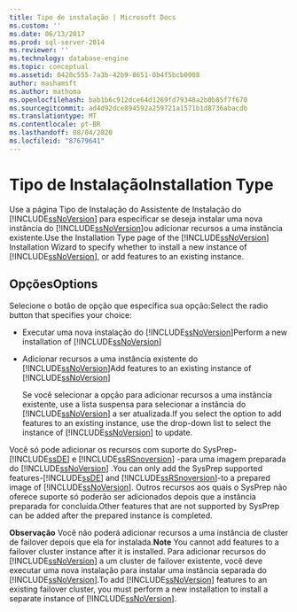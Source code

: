 ```yaml
---
title: Tipo de instalação | Microsoft Docs
ms.custom: ''
ms.date: 06/13/2017
ms.prod: sql-server-2014
ms.reviewer: ''
ms.technology: database-engine
ms.topic: conceptual
ms.assetid: 0420c555-7a3b-42b9-8651-0b4f5bcb0008
author: mashamsft
ms.author: mathoma
ms.openlocfilehash: bab1b6c912dce64d1269fd79348a2b0b85f7f670
ms.sourcegitcommit: ad4d92dce894592a259721a1571b1d8736abacdb
ms.translationtype: MT
ms.contentlocale: pt-BR
ms.lasthandoff: 08/04/2020
ms.locfileid: "87679641"
---
```

# <a name="installation-type"></a><span data-ttu-id="227c2-102">Tipo de Instalação</span><span class="sxs-lookup"><span data-stu-id="227c2-102">Installation Type</span></span>
  <span data-ttu-id="227c2-103">Use a página Tipo de Instalação do Assistente de Instalação do [!INCLUDE[ssNoVersion](../../includes/ssnoversion-md.md)] para especificar se deseja instalar uma nova instância do [!INCLUDE[ssNoVersion](../../includes/ssnoversion-md.md)]ou adicionar recursos a uma instância existente.</span><span class="sxs-lookup"><span data-stu-id="227c2-103">Use the Installation Type page of the [!INCLUDE[ssNoVersion](../../includes/ssnoversion-md.md)] Installation Wizard to specify whether to install a new instance of [!INCLUDE[ssNoVersion](../../includes/ssnoversion-md.md)], or add features to an existing instance.</span></span>  
  
## <a name="options"></a><span data-ttu-id="227c2-104">Opções</span><span class="sxs-lookup"><span data-stu-id="227c2-104">Options</span></span>  
 <span data-ttu-id="227c2-105">Selecione o botão de opção que especifica sua opção:</span><span class="sxs-lookup"><span data-stu-id="227c2-105">Select the radio button that specifies your choice:</span></span>  
  
-   <span data-ttu-id="227c2-106">Executar uma nova instalação do [!INCLUDE[ssNoVersion](../../includes/ssnoversion-md.md)]</span><span class="sxs-lookup"><span data-stu-id="227c2-106">Perform a new installation of [!INCLUDE[ssNoVersion](../../includes/ssnoversion-md.md)]</span></span>  
  
-   <span data-ttu-id="227c2-107">Adicionar recursos a uma instância existente do [!INCLUDE[ssNoVersion](../../includes/ssnoversion-md.md)]</span><span class="sxs-lookup"><span data-stu-id="227c2-107">Add features to an existing instance of [!INCLUDE[ssNoVersion](../../includes/ssnoversion-md.md)]</span></span>  
  
     <span data-ttu-id="227c2-108">Se você selecionar a opção para adicionar recursos a uma instância existente, use a lista suspensa para selecionar a instância do [!INCLUDE[ssNoVersion](../../includes/ssnoversion-md.md)] a ser atualizada.</span><span class="sxs-lookup"><span data-stu-id="227c2-108">If you select the option to add features to an existing instance, use the drop-down list to select the instance of [!INCLUDE[ssNoVersion](../../includes/ssnoversion-md.md)] to update.</span></span>  
  
 <span data-ttu-id="227c2-109">Você só pode adicionar os recursos com suporte do SysPrep- [!INCLUDE[ssDE](../../includes/ssde-md.md)] e [!INCLUDE[ssRSnoversion](../../includes/ssrsnoversion-md.md)] -para uma imagem preparada do [!INCLUDE[ssNoVersion](../../includes/ssnoversion-md.md)] .</span><span class="sxs-lookup"><span data-stu-id="227c2-109">You can only add the SysPrep supported features-[!INCLUDE[ssDE](../../includes/ssde-md.md)] and [!INCLUDE[ssRSnoversion](../../includes/ssrsnoversion-md.md)]-to a prepared image of [!INCLUDE[ssNoVersion](../../includes/ssnoversion-md.md)].</span></span> <span data-ttu-id="227c2-110">Outros recursos aos quais o SysPrep não oferece suporte só poderão ser adicionados depois que a instância preparada for concluída.</span><span class="sxs-lookup"><span data-stu-id="227c2-110">Other features that are not supported by SysPrep can be added after the prepared instance is completed.</span></span>  
  
 <span data-ttu-id="227c2-111">**Observação** Você não poderá adicionar recursos a uma instância de cluster de failover depois que ela for instalada.</span><span class="sxs-lookup"><span data-stu-id="227c2-111">**Note** You cannot add features to a failover cluster instance after it is installed.</span></span> <span data-ttu-id="227c2-112">Para adicionar recursos do [!INCLUDE[ssNoVersion](../../includes/ssnoversion-md.md)] a um cluster de failover existente, você deve executar uma nova instalação para instalar uma instância separada do [!INCLUDE[ssNoVersion](../../includes/ssnoversion-md.md)].</span><span class="sxs-lookup"><span data-stu-id="227c2-112">To add [!INCLUDE[ssNoVersion](../../includes/ssnoversion-md.md)] features to an existing failover cluster, you must perform a new installation to install a separate instance of [!INCLUDE[ssNoVersion](../../includes/ssnoversion-md.md)].</span></span>  
  
  
